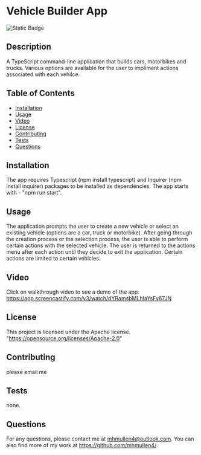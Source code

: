 # Vehicle Builder App
![Static Badge](https://img.shields.io/badge/License-Apache-brightgreen)

  ## Description
  A TypeScript command-line application that builds cars, motorbikes and trucks. Various options are available for the user to impliment actions associated with each vehilce.

  ## Table of Contents
  - [Installation](#installation)
  - [Usage](#usage)
  - [Video](#video)
  - [License](#license)
  - [Contributing](#contributing)
  - [Tests](#tests)
  - [Questions](#questions)

  ## Installation
  The app requires Typescript (npm install typescript) and Inquirer (npm install inquirer) packages to be installed as dependencies.  The app starts with -
  "npm run start".

  ## Usage
  The application prompts the user to create a new vehicle or select an existing vehicle (options are a car, truck or motorbike). After going through the creation process or the selection process, the user is able to perform certain actions with the selected vehicle. The user is returned to the actions menu after each action until they decide to exit the application.  Certain actions are limited to certain vehicles. 

  ## Video
  Click on walkthrough video to see a demo of the app.
  https://app.screencastify.com/v3/watch/dYRamsbMLhIaYsFv67JN


  ## License
  This project is licensed under the Apache license.
  "https://opensource.org/licenses/Apache-2.0"

  ## Contributing
  please email me

  ## Tests
  none. 

  ## Questions
  For any questions, please contact me at mhmullen4@outlook.com. You can also find more of my work at https://github.com/mhmullen4/.



